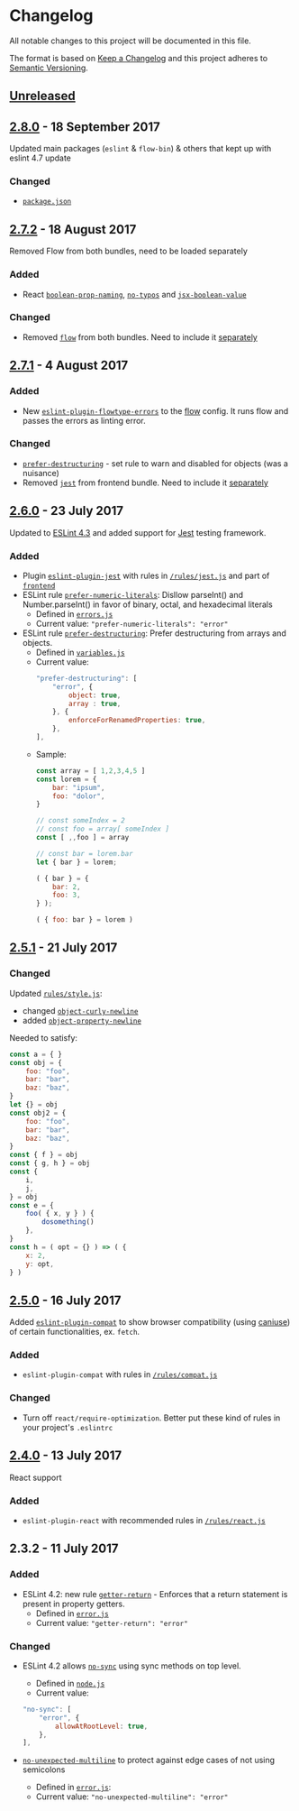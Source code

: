 <!-- markdownlint-disable no-duplicate-header -->

# Changelog

All notable changes to this project will be documented in this file.

The format is based on [Keep a Changelog](http://keepachangelog.com/en/1.0.0/)
and this project adheres to [Semantic Versioning](http://semver.org/spec/v2.0.0.html).

## [Unreleased]

## [2.8.0] - 18 September 2017

Updated main packages (`eslint` & `flow-bin`) & others that kept up with eslint 4.7 update

### Changed

- [`package.json`](https://github.com/codemachiner/eslint-config/blob/master/package.json)

## [2.7.2] - 18 August 2017

Removed Flow from both bundles, need to be loaded separately

### Added

- React [`boolean-prop-naming`](https://github.com/codemachiner/eslint-config/blob/master/rules/react.js#L85), [`no-typos`](https://github.com/codemachiner/eslint-config/blob/master/rules/react.js#L93) and [`jsx-boolean-value`](https://github.com/codemachiner/eslint-config/blob/master/rules/react.js#L40)

### Changed

- Removed [`flow`](https://github.com/codemachiner/eslint-config/blob/master/rules/flow.js) from both bundles. Need to include it [separately](https://github.com/codemachiner/eslint-config#flowtype--flowtype-errors)

## [2.7.1] - 4 August 2017

### Added

- New [`eslint-plugin-flowtype-errors`](https://github.com/codemachiner/eslint-config#eslint-plugin-flowtype-errors) to the [flow](https://github.com/codemachiner/eslint-config/blob/master/rules/flow.js#L4) config. It runs flow  and passes the errors as linting error.

### Changed

- [`prefer-destructuring`](https://github.com/codemachiner/eslint-config/blob/master/rules/backend.js#62) - set rule to warn and disabled for objects (was a nuisance)
- Removed [`jest`](https://github.com/codemachiner/eslint-config/blob/master/rules/jest.js) from frontend bundle. Need to include it [separately](https://github.com/codemachiner/eslint-config#eslint-plugin-jest)

## [2.6.0] - 23 July 2017

Updated to [ESLint 4.3](http://eslint.org/blog/2017/07/eslint-v4.3.0-released) and added support for [Jest](https://github.com/facebook/jest) testing framework.

### Added

- Plugin [`eslint-plugin-jest`](https://www.npmjs.org/package/eslint-plugin-jest) with rules in [`/rules/jest.js`](https://github.com/codemachiner/eslint-config/blob/master/rules/jest.js) and part of [`frontend`](https://github.com/codemachiner/eslint-config/blob/master/rules/frontend.js#L24)
- ESLint rule [`prefer-numeric-literals`](http://eslint.org/docs/rules/prefer-numeric-literals): Disllow parseInt() and Number.parseInt() in favor of binary, octal, and hexadecimal literals
    - Defined in [`errors.js`](https://github.com/codemachiner/eslint-config/blob/master/rules/errors.js#L115)
    - Current value: `"prefer-numeric-literals": "error"`
- ESLint rule [`prefer-destructuring`](http://eslint.org/docs/rules/prefer-destructuring): Prefer destructuring from arrays and objects.
    - Defined in [`variables.js`](https://github.com/codemachiner/eslint-config/blob/master/rules/variables.js#L63)
    - Current value:
        ```javascript
        "prefer-destructuring": [
            "error", {
                object: true,
                array : true,
            }, {
                enforceForRenamedProperties: true,
            },
        ],
        ```
    - Sample:
        ```javascript
        const array = [ 1,2,3,4,5 ]
        const lorem = {
            bar: "ipsum",
            foo: "dolor",
        }

        // const someIndex = 2
        // const foo = array[ someIndex ]
        const [ ,,foo ] = array

        // const bar = lorem.bar
        let { bar } = lorem;

        ( { bar } = {
            bar: 2,
            foo: 3,
        } );

        ( { foo: bar } = lorem )
        ```

## [2.5.1] - 21 July 2017

### Changed

Updated [`rules/style.js`](https://github.com/codemachiner/eslint-config/blob/master/rules/style.js#L263):

- changed [`object-curly-newline`](http://eslint.org/docs/rules/object-curly-newline)
- added [`object-property-newline`](http://eslint.org/docs/rules/object-property-newline)

Needed to satisfy:

```javascript
const a = { }
const obj = {
    foo: "foo",
    bar: "bar",
    baz: "baz",
}
let {} = obj
const obj2 = {
    foo: "foo",
    bar: "bar",
    baz: "baz",
}
const { f } = obj
const { g, h } = obj
const {
    i,
    j,
} = obj
const e = {
    foo( { x, y } ) {
        dosomething()
    },
}
const h = ( opt = {} ) => ( {
    x: 2,
    y: opt,
} )
```

## [2.5.0] - 16 July 2017

Added [`eslint-plugin-compat`](https://www.npmjs.com/package/eslint-plugin-compat) to show browser compatibility (using [caniuse](http://caniuse.com/)) of certain functionalities, ex. `fetch`.

### Added

- `eslint-plugin-compat` with rules in [`/rules/compat.js`](https://github.com/codemachiner/eslint-config/blob/master/rules/compat.js)

### Changed

- Turn off `react/require-optimization`. Better put these kind of rules in your project's `.eslintrc`

## [2.4.0] - 13 July 2017

React support

### Added

- `eslint-plugin-react` with recommended rules in [`/rules/react.js`](https://github.com/codemachiner/eslint-config/blob/master/rules/react.js)

## 2.3.2 - 11 July 2017

### Added

- ESLint 4.2: new rule [`getter-return`](http://eslint.org/docs/rules/getter-return) -  Enforces that a return statement is present in property getters.
    - Defined in [`error.js`](https://github.com/codemachiner/eslint-config/blob/master/rules/errors.js)
    - Current value: `"getter-return": "error"`

### Changed

- ESLint 4.2 allows [`no-sync`](http://eslint.org/docs/rules/no-sync) using sync methods on top level.
    - Defined in [`node.js`](https://github.com/codemachiner/eslint-config/blob/master/rules/node.js)
    - Current value:

    ```javascript
    "no-sync": [
        "error", {
            allowAtRootLevel: true,
        },
    ],
    ```
- [`no-unexpected-multiline`](http://eslint.org/docs/rules/no-unexpected-multiline) to protect against edge cases of not using semicolons
    - Defined in [`error.js`](https://github.com/codemachiner/eslint-config/blob/master/rules/errors.js):
    - Current value: `"no-unexpected-multiline": "error"`

[Unreleased]: https://github.com/codemachiner/eslint-rules/compare/v2.8.0...HEAD
[2.8.0]: https://github.com/codemachiner/eslint-rules/compare/v2.7.2...v2.8.0
[2.7.2]: https://github.com/codemachiner/eslint-rules/compare/v2.7.1...v2.7.2
[2.7.1]: https://github.com/codemachiner/eslint-rules/compare/v2.6.0...v2.7.1
[2.6.0]: https://github.com/codemachiner/eslint-rules/compare/v2.5.1...v2.6.0
[2.5.1]: https://github.com/codemachiner/eslint-rules/compare/v2.5.0...v2.5.1
[2.5.0]: https://github.com/codemachiner/eslint-rules/compare/v2.4.0...v2.5.0
[2.4.0]: https://github.com/codemachiner/eslint-rules/compare/v2.3.2...v2.4.0
